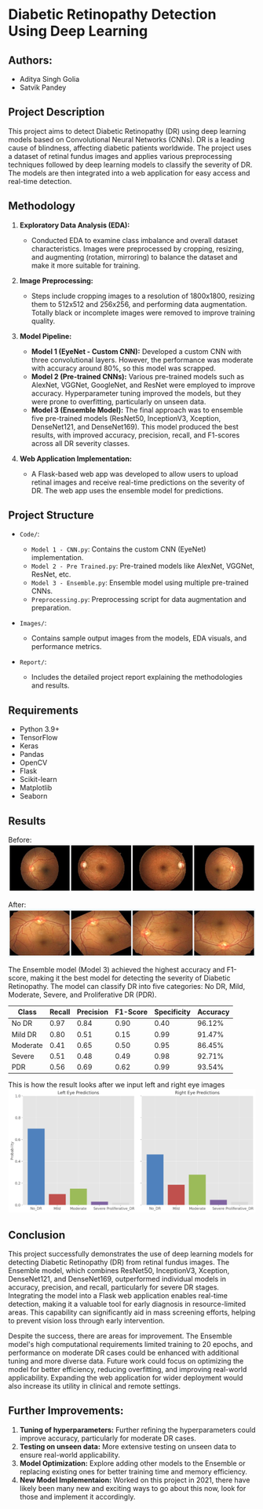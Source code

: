 # Diabetic Retinopathy Detection Using Deep Learning

## Authors:
- Aditya Singh Golia
- Satvik Pandey

## Project Description
This project aims to detect Diabetic Retinopathy (DR) using deep learning models based on Convolutional Neural Networks (CNNs). DR is a leading cause of blindness, affecting diabetic patients worldwide. The project uses a dataset of retinal fundus images and applies various preprocessing techniques followed by deep learning models to classify the severity of DR. The models are then integrated into a web application for easy access and real-time detection.

## Methodology
1. **Exploratory Data Analysis (EDA):**
   - Conducted EDA to examine class imbalance and overall dataset characteristics. Images were preprocessed by cropping, resizing, and augmenting (rotation, mirroring) to balance the dataset and make it more suitable for training.
   
2. **Image Preprocessing:**
   - Steps include cropping images to a resolution of 1800x1800, resizing them to 512x512 and 256x256, and performing data augmentation. Totally black or incomplete images were removed to improve training quality.

3. **Model Pipeline:**
   - **Model 1 (EyeNet - Custom CNN):** Developed a custom CNN with three convolutional layers. However, the performance was moderate with accuracy around 80%, so this model was scrapped.
   - **Model 2 (Pre-trained CNNs):** Various pre-trained models such as AlexNet, VGGNet, GoogleNet, and ResNet were employed to improve accuracy. Hyperparameter tuning improved the models, but they were prone to overfitting, particularly on unseen data.
   - **Model 3 (Ensemble Model):** The final approach was to ensemble five pre-trained models (ResNet50, InceptionV3, Xception, DenseNet121, and DenseNet169). This model produced the best results, with improved accuracy, precision, recall, and F1-scores across all DR severity classes.

4. **Web Application Implementation:**
   - A Flask-based web app was developed to allow users to upload retinal images and receive real-time predictions on the severity of DR. The web app uses the ensemble model for predictions.

## Project Structure
- `Code/`:
   - `Model 1 - CNN.py`: Contains the custom CNN (EyeNet) implementation.
   - `Model 2 - Pre Trained.py`: Pre-trained models like AlexNet, VGGNet, ResNet, etc.
   - `Model 3 - Ensemble.py`: Ensemble model using multiple pre-trained CNNs.
   - `Preprocessing.py`: Preprocessing script for data augmentation and preparation.

- `Images/`:
   - Contains sample output images from the models, EDA visuals, and performance metrics.
   
- `Report/`:
   - Includes the detailed project report explaining the methodologies and results.

## Requirements
- Python 3.9+
- TensorFlow
- Keras
- Pandas
- OpenCV
- Flask
- Scikit-learn
- Matplotlib
- Seaborn

## Results

Before:
![Preprocessing-1](Images/PreProcessing-1.png)

After:
![Preprocessing-2](Images/PreProcessing-2.png)

The Ensemble model (Model 3) achieved the highest accuracy and F1-score, making it the best model for detecting the severity of Diabetic Retinopathy. The model can classify DR into five categories: No DR, Mild, Moderate, Severe, and Proliferative DR (PDR).

| Class | Recall | Precision | F1-Score | Specificity | Accuracy |
| --------- | ------- | ---------- | -------- | ------------ | --------- |
| No DR     | 0.97    | 0.84       | 0.90     | 0.40         | 96.12%    |
| Mild DR   | 0.80    | 0.51       | 0.15     | 0.99         | 91.47%    |
| Moderate  | 0.41    | 0.65       | 0.50     | 0.95         | 86.45%    |
| Severe    | 0.51    | 0.48       | 0.49     | 0.98         | 92.71%    |
| PDR       | 0.56    | 0.69       | 0.62     | 0.99         | 93.54%    |


This is how the result looks after we input left and right eye images
![Website Look](Images/Website-Chart.png)

## Conclusion
This project successfully demonstrates the use of deep learning models for detecting Diabetic Retinopathy (DR) from retinal fundus images. The Ensemble model, which combines ResNet50, InceptionV3, Xception, DenseNet121, and DenseNet169, outperformed individual models in accuracy, precision, and recall, particularly for severe DR stages. Integrating the model into a Flask web application enables real-time detection, making it a valuable tool for early diagnosis in resource-limited areas. This capability can significantly aid in mass screening efforts, helping to prevent vision loss through early intervention.

Despite the success, there are areas for improvement. The Ensemble model's high computational requirements limited training to 20 epochs, and performance on moderate DR cases could be enhanced with additional tuning and more diverse data. Future work could focus on optimizing the model for better efficiency, reducing overfitting, and improving real-world applicability. Expanding the web application for wider deployment would also increase its utility in clinical and remote settings.

## Further Improvements:
1. **Tuning of hyperparameters:** Further refining the hyperparameters could improve accuracy, particularly for moderate DR cases.
2. **Testing on unseen data:** More extensive testing on unseen data to ensure real-world applicability.
3. **Model Optimization:** Explore adding other models to the Ensemble or replacing existing ones for better training time and memory efficiency.
4. **New Model Implementaion:** Worked on this project in 2021, there have likely been many new and exciting ways to go about this now, look for those and implement it accordingly.

